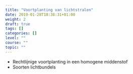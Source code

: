 ```yaml
---
title: "Voortplanting van lichtstralen"
date: 2019-01-28T18:38:31+01:00
weight: 2
draft: true
tags: []
categories: []
level: ""
course: ""
topic: ""
---
```

* Rechtlijnige voortplanting in een homogene middenstof
* Soorten lichtbundels
